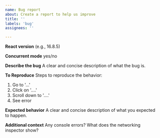 ```yaml
---
name: Bug report
about: Create a report to help us improve
title: ''
labels: 'bug'
assignees: ''

---
```


**React version** (e.g., 16.8.5)

**Concurrent mode** yes/no

**Describe the bug**
A clear and concise description of what the bug is.

**To Reproduce**
Steps to reproduce the behavior:
1. Go to '...'
2. Click on '....'
3. Scroll down to '....'
4. See error

**Expected behavior**
A clear and concise description of what you expected to happen.

**Additional context**
Any console errors? What does the networking inspector show?
